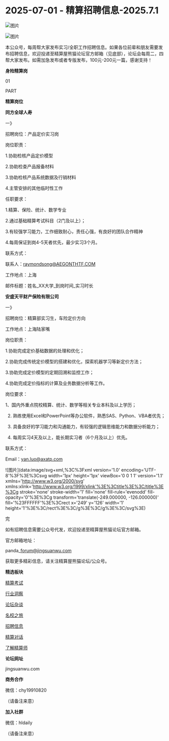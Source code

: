 # 2025-07-01 - 精算招聘信息-2025.7.1

![图片](https://mmbiz.qpic.cn/mmbiz_jpg/PVTr5cqOmdsiaicIRGthO3IhpdkibrFUWVU1xAtP9ZY24c0vAhCVJo55thjfrfia19NvibyVvich2UW9I8vGCty5LxNw/640?wx_fmt=jpeg&tp=webp&wxfrom=5&wx_lazy=1)

![图片](https://mmbiz.qpic.cn/mmbiz_png/7QRTvkK2qC63c02mKcsfAaJ8sNcicTvg22UkHHibvKiasFS9FS6E4FeV0Dibe7as7h4tm8p7EfNfI06adlGbL2icYjw/640?wx_fmt=png&tp=webp&wxfrom=5&wx_lazy=1)

本公众号，每周帮大家发布实习/全职工作招聘信息。如果各位前辈和朋友需要发布招聘信息，欢迎投递至精算屋熊猫论坛官方邮箱（见底部），论坛会每周二，四帮大家发布。如需加急发布或者专版发布，100元-200元一篇，感谢支持！

**身险精算岗**

01

PART

**精算岗位**

****同方全球人寿****

一》

招聘岗位：产品定价实习岗

岗位职责：

1.协助检核产品定价模型

2.协助检查产品报备材料

3.协助检核产品系统数据及行销材料

4.主管安排的其他临时性工作

任职要求：

1.精算、保险、统计、数学专业

2.通过基础精算考试科目（2门及以上）；

3.有较强学习能力，工作细致耐心，责任心强，有良好的团队合作精神

4.每周保证到岗4-5天者优先，最少实习3个月。

联系方式：

联系人：raymondsong@AEGONTHTF.COM

工作地点：上海

邮件标题：姓名\_XX大学\_到岗时间\_实习时长

**安盛天平财产保险有限公司**

一》

招聘岗位：精算部实习生，车险定价方向

工作地点：上海陆家嘴

岗位职责：

1.协助完成定价基础数据的处理和优化；

2.协助完成传统定价模型的搭建和优化，探索机器学习等新定价方法；

3.协助完成定价模型的定期回溯和监控工作；

4.协助完成定价指标的计算及业务数据分析等工作。

岗位要求：

1、国内外重点院校精算、统计、数学等相关专业本科及以上学历；

2. 熟练使用Excel和PowerPoint等办公软件，熟悉SAS、Python、VBA者优先；

3. 具备良好的学习能力和沟通能力，有较强的逻辑思维能力和数据分析能力；

4. 每周实习4天及以上，能长期实习者（6个月及以上）优先。

联系方式：

Email：yan.luo@axatp.com

![图片](data:image/svg+xml,%3C%3Fxml version='1.0' encoding='UTF-8'%3F%3E%3Csvg width='1px' height='1px' viewBox='0 0 1 1' version='1.1' xmlns='http://www.w3.org/2000/svg' xmlns:xlink='http://www.w3.org/1999/xlink'%3E%3Ctitle%3E%3C/title%3E%3Cg stroke='none' stroke-width='1' fill='none' fill-rule='evenodd' fill-opacity='0'%3E%3Cg transform='translate(-249.000000, -126.000000)' fill='%23FFFFFF'%3E%3Crect x='249' y='126' width='1' height='1'%3E%3C/rect%3E%3C/g%3E%3C/g%3E%3C/svg%3E)

完

如有招聘信息需要公众号代发，欢迎投递至精算屋熊猫论坛官方邮箱。

官方邮箱地址：

panda\_forum@jingsuanwu.com

获取更多精彩信息，请关注精算屋熊猫论坛/公众号。

**精选板块**

[精算考试](https://mp.weixin.qq.com/mp/appmsgalbum?__biz=Mzg5NzkwMTMzMA==&action=getalbum&album_id=2804960172988448769#wechat_redirect)

[行业洞察](https://mp.weixin.qq.com/mp/appmsgalbum?__biz=Mzg5NzkwMTMzMA==&action=getalbum&album_id=2804965799378829313#wechat_redirect)

[论坛杂谈](https://mp.weixin.qq.com/mp/appmsgalbum?__biz=Mzg5NzkwMTMzMA==&action=getalbum&album_id=2804979947286315009#wechat_redirect)

[名校之旅](https://mp.weixin.qq.com/mp/appmsgalbum?__biz=Mzg5NzkwMTMzMA==&action=getalbum&album_id=2804975288236654595#wechat_redirect)

[招聘信息](https://mp.weixin.qq.com/mp/appmsgalbum?__biz=Mzg5NzkwMTMzMA==&action=getalbum&album_id=2809916434738069507#wechat_redirect)

[精算对话](https://mp.weixin.qq.com/mp/appmsgalbum?__biz=Mzg5NzkwMTMzMA==&action=getalbum&album_id=3028246288796221446#wechat_redirect)

[了解精算师](https://mp.weixin.qq.com/mp/appmsgalbum?__biz=Mzg5NzkwMTMzMA==&action=getalbum&album_id=2804971247444180995#wechat_redirect)

**论坛网址**

jingsuanwu.com

**商务合作**

微信：chy19910820

（请备注来意）

**加入社群**

微信：hldaily

（请备注来意）